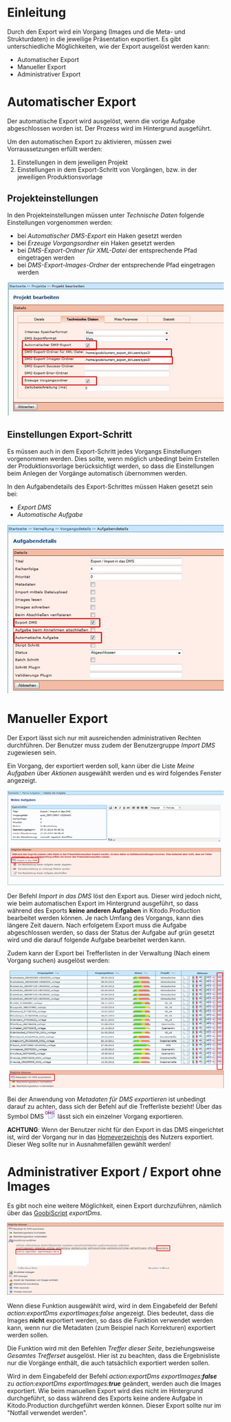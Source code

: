 # Einleitung

Durch den Export wird ein Vorgang (Images und die Meta- und Strukturdaten) in die jeweilige Präsentation exportiert. Es gibt unterschiedliche Möglichkeiten, wie der Export ausgelöst werden kann: 

* Automatischer Export
* Manueller Export
* Administrativer Export

# Automatischer Export

Der automatische Export wird ausgelöst, wenn die vorige Aufgabe abgeschlossen worden ist. Der Prozess wird im Hintergrund ausgeführt.

Um den automatischen Export zu aktivieren, müssen zwei Vorraussetzungen erfüllt werden:

1. Einstellungen in dem jeweiligen Projekt
1. Einstellungen in dem Export-Schritt von Vorgängen, bzw. in der jeweiligen Produktionsvorlage 

## Projekteinstellungen

In den Projekteinstellungen müssen unter *Technische Daten* folgende Einstellungen vorgenommen werden: 

* bei *Automatischer DMS-Export* ein Haken gesetzt werden
* bei *Erzeuge Vorgangsordner* ein Haken gesetzt werden 
* bei *DMS-Export-Ordner für XML-Datei* der entsprechende Pfad eingetragen werden
* bei *DMS-Export-Images-Ordner* der entsprechende Pfad eingetragen werden

![](images/Exportautomatisch03.jpg)

## Einstellungen Export-Schritt 

Es müssen auch in dem Export-Schritt jedes Vorgangs Einstellungen vorgenommen werden. Dies sollte, wenn möglich unbedingt beim Erstellen der Produktionsvorlage berücksichtigt werden, so dass die Einstellungen beim Anlegen der Vorgänge automatisch übernommen werden.

In den Aufgabendetails des Export-Schrittes müssen Haken gesetzt sein bei: 

* *Export DMS*
* *Automatische Aufgabe*

![](images/Exportautomatisch02.jpg)

 
# Manueller Export

Der Export lässt sich nur mit ausreichenden administrativen Rechten durchführen. Der Benutzer muss zudem der Benutzergruppe *Import DMS* zugewiesen sein.

Ein Vorgang, der exportiert werden soll, kann über die Liste *Meine Aufgaben* über *Aktionen* ausgewählt werden und es wird folgendes Fenster angezeigt.

![](images/export.jpg)

Der Befehl *Import in das DMS* löst den Export aus. Dieser wird jedoch nicht, wie beim automatischen Export im Hintergrund ausgeführt, so dass während des Exports **keine anderen Aufgaben** in Kitodo.Production bearbeitet werden können. Je nach Umfang des Vorgangs, kann dies  längere Zeit dauern. Nach erfolgetem Export muss die Aufgabe abgeschlossen werden, so dass der Status der Aufgabe auf grün gesetzt wird und die darauf folgende Aufgabe bearbeitet werden kann.

Zudem kann der Export bei Trefferlisten in der Verwaltung (Nach einem Vorgang suchen) ausgelöst werden:

![](images/export3.jpg)

Bei der Anwendung von *Metadaten für DMS exportieren* ist unbedingt darauf zu achten, dass sich der Befehl auf die Trefferliste bezieht! Über das Symbol DMS ![](images/Icon_Export_in_das_DMS.png) lässt sich ein einzelner Vorgang exportieren.

**ACHTUNG**: Wenn der Benutzer nicht für den Export in das DMS eingerichtet ist, wird der Vorgang nur in das [Homeverzeichnis](Homeverzeichnis) des Nutzers exportiert. Dieser Weg sollte nur in Ausnahmefällen gewählt werden!


# Administrativer Export / Export ohne Images

Es gibt noch eine weitere Möglichkeit, einen Export durchzuführen, nämlich über das [GoobiScript](GoobiScript) *exportDms*.

![](images/export2.jpg)

Wenn diese Funktion ausgewählt wird, wird in dem Eingabefeld der Befehl *action:exportDms* *exportImages:false* angezeigt. Dies bedeutet, dass die Images **nicht** exportiert werden, so dass die Funktion verwendet werden kann, wenn nur die Metadaten (zum Beispiel nach Korrekturen) exportiert werden sollen.

Die Funktion wird mit den Befehlen *Treffer dieser Seite*, beziehungsweise *Gesamtes Trefferset* ausgelöst. Hier ist zu beachten, dass die Ergebnisliste nur die Vorgänge enthält, die auch tatsächlich exportiert werden sollen.

Wird in dem Eingabefeld der Befehl *action:exportDms exportImages:**false*** zu *action:exportDms exportImages:**true*** geändert, werden auch die Images exportiert. Wie beim manuellen Export wird dies nicht im Hintergrund durchgeführt, so dass während des Exports keine andere Aufgabe in Kitodo.Production durchgeführt werden können. Dieser Export sollte nur im "Notfall verwendet werden".

 
